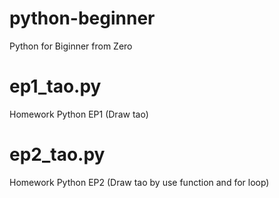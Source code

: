 # python-beginner
Python for Biginner from Zero

# ep1_tao.py
Homework Python EP1 (Draw tao)

# ep2_tao.py
Homework Python EP2 (Draw tao by use function and for loop)
